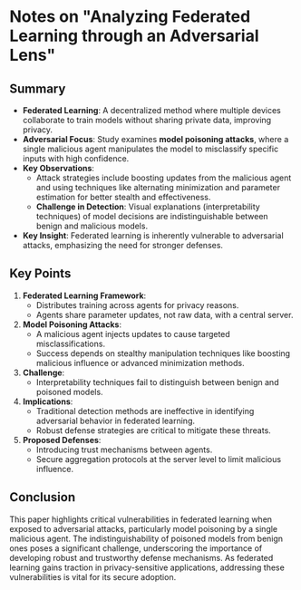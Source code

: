 # Notes on "Analyzing Federated Learning through an Adversarial Lens"

## Summary
- **Federated Learning**: A decentralized method where multiple devices collaborate to train models without sharing private data, improving privacy.
- **Adversarial Focus**: Study examines **model poisoning attacks**, where a single malicious agent manipulates the model to misclassify specific inputs with high confidence.
- **Key Observations**:
  - Attack strategies include boosting updates from the malicious agent and using techniques like alternating minimization and parameter estimation for better stealth and effectiveness.
  - **Challenge in Detection**: Visual explanations (interpretability techniques) of model decisions are indistinguishable between benign and malicious models.
- **Key Insight**: Federated learning is inherently vulnerable to adversarial attacks, emphasizing the need for stronger defenses.

## Key Points
1. **Federated Learning Framework**:
   - Distributes training across agents for privacy reasons.
   - Agents share parameter updates, not raw data, with a central server.
2. **Model Poisoning Attacks**:
   - A malicious agent injects updates to cause targeted misclassifications.
   - Success depends on stealthy manipulation techniques like boosting malicious influence or advanced minimization methods.
3. **Challenge**:
   - Interpretability techniques fail to distinguish between benign and poisoned models.
4. **Implications**:
   - Traditional detection methods are ineffective in identifying adversarial behavior in federated learning.
   - Robust defense strategies are critical to mitigate these threats.
5. **Proposed Defenses**:
   - Introducing trust mechanisms between agents.
   - Secure aggregation protocols at the server level to limit malicious influence.

## Conclusion
This paper highlights critical vulnerabilities in federated learning when exposed to adversarial attacks, particularly model poisoning by a single malicious agent. The indistinguishability of poisoned models from benign ones poses a significant challenge, underscoring the importance of developing robust and trustworthy defense mechanisms. As federated learning gains traction in privacy-sensitive applications, addressing these vulnerabilities is vital for its secure adoption.
